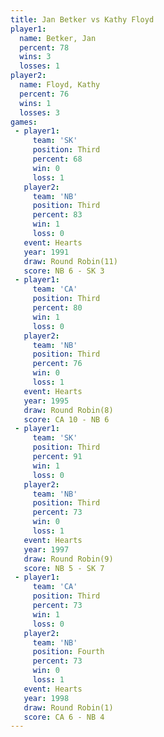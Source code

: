 ```yaml
---
title: Jan Betker vs Kathy Floyd
player1:            
  name: Betker, Jan 
  percent: 78       
  wins: 3           
  losses: 1         
player2:            
  name: Floyd, Kathy
  percent: 76       
  wins: 1           
  losses: 3         
games:
 - player1:         
     team: 'SK'     
     position: Third
     percent: 68    
     win: 0         
     loss: 1        
   player2:         
     team: 'NB'     
     position: Third
     percent: 83    
     win: 1         
     loss: 0        
   event: Hearts        
   year: 1991           
   draw: Round Robin(11)
   score: NB 6 - SK 3   
 - player1:         
     team: 'CA'     
     position: Third
     percent: 80    
     win: 1         
     loss: 0        
   player2:         
     team: 'NB'     
     position: Third
     percent: 76    
     win: 0         
     loss: 1        
   event: Hearts       
   year: 1995          
   draw: Round Robin(8)
   score: CA 10 - NB 6 
 - player1:         
     team: 'SK'     
     position: Third
     percent: 91    
     win: 1         
     loss: 0        
   player2:         
     team: 'NB'     
     position: Third
     percent: 73    
     win: 0         
     loss: 1        
   event: Hearts       
   year: 1997          
   draw: Round Robin(9)
   score: NB 5 - SK 7  
 - player1:         
     team: 'CA'     
     position: Third
     percent: 73    
     win: 1         
     loss: 0        
   player2:          
     team: 'NB'      
     position: Fourth
     percent: 73     
     win: 0          
     loss: 1         
   event: Hearts       
   year: 1998          
   draw: Round Robin(1)
   score: CA 6 - NB 4  
---
```

